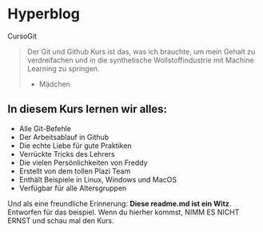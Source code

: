 # Hyperblog
CursoGit
> Der Git und Github Kurs ist das, was ich brauchte, um mein Gehalt zu verdreifachen und in die synthetische Wollstoffindustrie mit Machine Learning zu springen.
> - Mädchen

## In diesem Kurs lernen wir alles:
* Alle Git-Befehle
* Der Arbeitsablauf in Github
* Die echte Liebe für gute Praktiken
* Verrückte Tricks des Lehrers
* Die vielen Persönlichkeiten von Freddy 
* Erstellt von dem tollen Plazi Team
* Enthält Beispiele in Linux, Windows und MacOS
* Verfügbar für alle Altersgruppen

Und als eine freundliche Erinnerung: **Diese readme.md ist ein Witz**. Entworfen für das beispiel. Wenn du hierher kommst, NIMM ES NICHT ERNST und schau mal den Kurs.